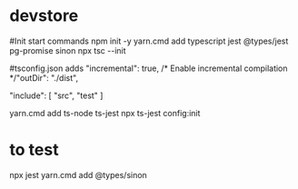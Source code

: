 # devstore
#Init start commands
npm init -y
yarn.cmd add typescript jest @types/jest pg-promise sinon
npx tsc --init

#tsconfig.json adds
 "incremental": true,                              /* Enable incremental compilation */"outDir": "./dist",

  "include": [
    "src",
    "test"
  ]

yarn.cmd add ts-node ts-jest
npx ts-jest config:init
# to test
npx jest
yarn.cmd add @types/sinon